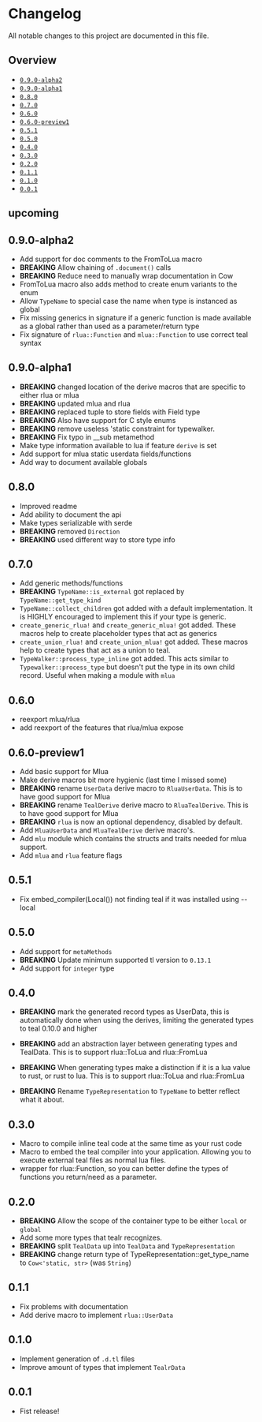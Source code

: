 # Changelog

All notable changes to this project are documented in this file.

## Overview
- [`0.9.0-alpha2`](#090-alpha2)
- [`0.9.0-alpha1`](#090-alpha1)
- [`0.8.0`](#080)
- [`0.7.0`](#070)
- [`0.6.0`](#060)
- [`0.6.0-preview1`](#060-preview1)
- [`0.5.1`](#051)
- [`0.5.0`](#050)
- [`0.4.0`](#040)
- [`0.3.0`](#030)
- [`0.2.0`](#020)
- [`0.1.1`](#011)
- [`0.1.0`](#010)
- [`0.0.1`](#001)

## upcoming

## 0.9.0-alpha2
- Add support for doc comments to the FromToLua macro
- **BREAKING** Allow chaining of `.document()` calls
- **BREAKING** Reduce need to manually wrap documentation in Cow
- FromToLua macro also adds method to create enum variants to the enum
- Allow `TypeName` to special case the name when type is instanced as global
- Fix missing generics in signature if a generic function is made available as a global rather than used as a parameter/return type
- Fix signature of `rlua::Function` and `mlua::Function` to use correct teal syntax

## 0.9.0-alpha1
- **BREAKING** changed location of the derive macros that are specific to either rlua or mlua
- **BREAKING** updated mlua and rlua
- **BREAKING** replaced tuple to store fields with Field type
- **BREAKING** Also have support for C style enums
- **BREAKING** remove useless 'static constraint for typewalker.
- **BREAKING** Fix typo in __sub metamethod
- Make type information available to lua if feature `derive` is set
- Add support for mlua static userdata fields/functions
- Add way to document available globals

## 0.8.0
- Improved readme
- Add ability to document the api
- Make types serializable with serde
- **BREAKING** removed `Direction`
- **BREAKING** used different way to store type info

## 0.7.0
- Add generic methods/functions
- **BREAKING** `TypeName::is_external` got replaced by `TypeName::get_type_kind`
- `TypeName::collect_children` got added with a default implementation. It is HIGHLY encouraged to implement this if your type is generic.
- `create_generic_rlua!` and `create_generic_mlua!` got added. These macros help to create placeholder types that act as generics
- `create_union_rlua!` and `create_union_mlua!` got added. These macros help to create types that act as a union to teal.
- `TypeWalker::process_type_inline` got added. This acts similar to `Typewalker::process_type` but doesn't put the type in its own child record. Useful when making a module with `mlua`

## 0.6.0
- reexport mlua/rlua
- add reexport of the features that rlua/mlua expose
## 0.6.0-preview1
- Add basic support for Mlua
- Make derive macros bit more hygienic (last time I missed some)
- **BREAKING** rename `UserData` derive macro to `RluaUserData`. This is to have good support for Mlua
- **BREAKING** rename `TealDerive` derive macro to `RluaTealDerive`. This is to have good support for Mlua
- **BREAKING** `rlua` is now an optional dependency, disabled by default.
- Add `MluaUserData` and `MluaTealDerive` derive macro's.
- Add `mlu` module which contains the structs and traits needed for mlua support.
- Add `mlua` and `rlua` feature flags
## 0.5.1
- Fix embed_compiler(Local()) not finding teal if it was installed using --local
## 0.5.0
- Add support for `metaMethods`
- **BREAKING** Update minimum supported tl version to `0.13.1`
- Add support for `integer` type

## 0.4.0
- **BREAKING** mark the generated record types as UserData, this is automatically done when using the derives, limiting the generated types to teal 0.10.0 and higher

- **BREAKING** add an abstraction layer between generating types and TealData. This is to support rlua::ToLua and rlua::FromLua

- **BREAKING** When generating types make a distinction if it is a lua value to rust, or rust to lua. This is to support rlua::ToLua and rlua::FromLua

- **BREAKING** Rename `TypeRepresentation` to `TypeName` to better reflect what it about.
## 0.3.0
- Macro to compile inline teal code at the same time as your rust code
- Macro to embed the teal compiler into your application. Allowing you to execute external teal files as normal lua files.
- wrapper for rlua::Function, so you can better define the types of functions you return/need as a parameter.
## 0.2.0
- **BREAKING** Allow the scope of the container type to be either `local` or `global`
- Add some more types that tealr recognizes.
- **BREAKING** split `TealData` up into `TealData` and `TypeRepresentation`
- **BREAKING** change return type of TypeRepresentation::get_type_name to `Cow<'static, str>` (was `String`)

## 0.1.1
- Fix problems with documentation
- Add derive macro to implement `rlua::UserData`

## 0.1.0
- Implement generation of `.d.tl` files
- Improve amount of types that implement `TealrData`

## 0.0.1
- Fist release!